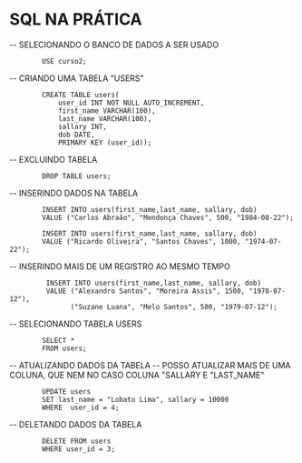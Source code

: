 # SQL NA PRÁTICA

-- SELECIONANDO O BANCO DE DADOS A SER USADO

			USE curso2;

-- CRIANDO UMA TABELA "USERS"

			CREATE TABLE users( 
				user_id INT NOT NULL AUTO_INCREMENT,
				first_name VARCHAR(100),
				last_name VARCHAR(100),
				sallary INT,
				dob DATE,
				PRIMARY KEY (user_id));
            
            
-- EXCLUINDO TABELA

			DROP TABLE users;
            
-- INSERINDO DADOS NA TABELA

			INSERT INTO users(first_name,last_name, sallary, dob) 
            VALUE ("Carlos Abraão", "Mendonça Chaves", 500, "1984-08-22");
            
            INSERT INTO users(first_name,last_name, sallary, dob)  
            VALUE ("Ricardo Oliveira", "Santos Chaves", 1000, "1974-07-22");
            
-- INSERINDO MAIS DE UM REGISTRO AO MESMO TEMPO
                        
             INSERT INTO users(first_name,last_name, sallary, dob)  
			 VALUE ("Alexandro Santos", "Moreira Assis", 1500, "1978-07-12"),
				   ("Suzane Luana", "Melo Santos", 500, "1979-07-12");
            
-- SELECIONANDO TABELA USERS

			SELECT * 
			FROM users;


-- ATUALIZANDO DADOS DA TABELA
-- POSSO ATUALIZAR MAIS DE UMA COLUNA, QUE NEM NO CASO COLUNA "SALLARY E "LAST_NAME"

			UPDATE users 
			SET last_name = "Lobato Lima", sallary = 10000
			WHERE  user_id = 4;

-- DELETANDO DADOS DA TABELA

			DELETE FROM users
            WHERE user_id = 3;
            


